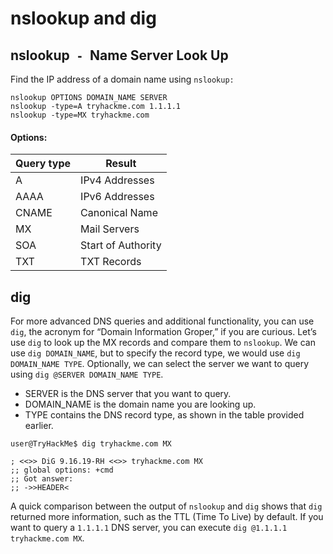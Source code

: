 # nslookup and dig

## nslookup`  -  `Name Server Look Up

Find the IP address of a domain name using `nslookup:`

```
nslookup OPTIONS DOMAIN_NAME SERVER
nslookup -type=A tryhackme.com 1.1.1.1
nslookup -type=MX tryhackme.com
```

#### Options:

| Query type | Result             |
| ---------- | ------------------ |
| A          | IPv4 Addresses     |
| AAAA       | IPv6 Addresses     |
| CNAME      | Canonical Name     |
| MX         | Mail Servers       |
| SOA        | Start of Authority |
| TXT        | TXT Records        |



## dig



For more advanced DNS queries and additional functionality, you can use `dig`, the acronym for “Domain Information Groper,” if you are curious. Let’s use `dig` to look up the MX records and compare them to `nslookup`. We can use `dig DOMAIN_NAME`, but to specify the record type, we would use `dig DOMAIN_NAME TYPE`. Optionally, we can select the server we want to query using `dig @SERVER DOMAIN_NAME TYPE`.

* SERVER is the DNS server that you want to query.
* DOMAIN_NAME is the domain name you are looking up.
* TYPE contains the DNS record type, as shown in the table provided earlier.

```shell-session
user@TryHackMe$ dig tryhackme.com MX

; <<>> DiG 9.16.19-RH <<>> tryhackme.com MX
;; global options: +cmd
;; Got answer:
;; ->>HEADER<
```

A quick comparison between the output of `nslookup` and `dig` shows that `dig` returned more information, such as the TTL (Time To Live) by default. If you want to query a `1.1.1.1` DNS server, you can execute `dig @1.1.1.1 tryhackme.com MX`.
